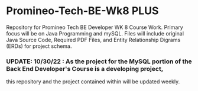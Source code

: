 # Promineo-Tech-BE-Wk8 PLUS
Repository for Promineo Tech BE Developer WK 8 Course Work. Primary focus will be on Java Programming and mySQL. 
Files will include original Java Source Code, Required PDF Files, and Entity Relationship Digrams (ERDs) for project schema.

### UPDATE: 10/30/22 : As the project for the MySQL portion of the Back End Developer's Course is a developing project,
this repository and the project contained within will be updated weekly.
